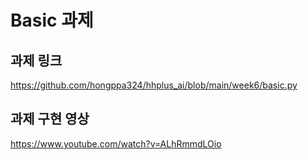 # Basic 과제

## 과제 링크
https://github.com/hongppa324/hhplus_ai/blob/main/week6/basic.py

## 과제 구현 영상
https://www.youtube.com/watch?v=ALhRmmdLOio